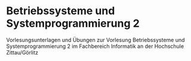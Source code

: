 # Betriebssysteme und Systemprogrammierung 2

Vorlesungsunterlagen und Übungen zur Vorlesung Betriebssysteme und Systemprogrammierung 2 im Fachbereich Informatik an der Hochschule Zittau/Görlitz
